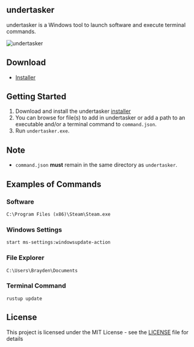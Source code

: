 ## undertasker

undertasker is a Windows tool to launch software and execute terminal commands.

![undertasker](https://raw.githubusercontent.com/braycarlson/undertasker/master/undertasker/assets/undertasker.png)

## Download

- [Installer](https://github.com/braycarlson/undertasker/releases/tag/0.1)

## Getting Started
1. Download and install the undertasker [installer](https://github.com/braycarlson/undertasker/releases/tag/0.1)
2. You can browse for file(s) to add in undertasker or add a path to an executable and/or a terminal command to `command.json`.
3. Run `undertasker.exe`.

## Note
- `command.json` **must** remain in the same directory as `undertasker`.

## Examples of Commands

### **Software**
`C:\Program Files (x86)\Steam\Steam.exe`

### **Windows Settings**
`start ms-settings:windowsupdate-action`

### **File Explorer**
`C:\Users\Brayden\Documents`

### **Terminal Command**
`rustup update`

## License

This project is licensed under the MIT License - see the [LICENSE](LICENSE) file for details
